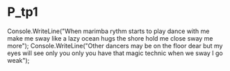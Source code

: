# P_tp1

Console.WriteLine("When marimba rythm starts to play dance with me make me sway like a lazy ocean hugs the shore hold me close sway me more");
Console.WriteLine("Other dancers may be on the floor dear but my eyes will see only you only you have that magic technic when we sway I go weak");